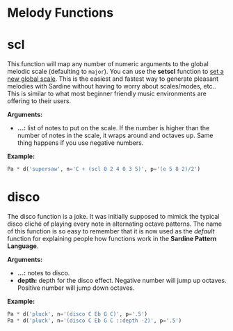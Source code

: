 # Melody Functions

# scl

This function will map any number of numeric arguments to the global melodic scale (defaulting to `major`). You can use the **setscl** function to [set a new global scale](../sardine/variable_functions.md). This is the easiest and fastest way to generate pleasant melodies with Sardine without having to worry about scales/modes, etc.. This is similar to what most beginner friendly music environments are offering to their users.

**Arguments:**
- **...:** list of notes to put on the scale. If the number is higher than the number of notes in the scale, it wraps around and octaves up. Same thing happens if you use negative numbers.

**Example:**
```python
Pa * d('supersaw', n='C + (scl 0 2 4 0 3 5)', p='(e 5 8 2)/2')
```

# disco

The disco function is a joke. It was initially supposed to mimick the typical disco cliché of playing every note in alternating octave patterns. The name of this function is so easy to remember that it is now used as the *default* function for explaining people how functions work in the **Sardine Pattern Language**.

**Arguments:**
- **...:** notes to disco.
- **depth:** depth for the disco effect. Negative number will jump up octaves. Positive number will jump down octaves.

**Example:**
```python
Pa * d('pluck', n='(disco C Eb G C)', p='.5')
Pa * d('pluck', n='(disco C Eb G C ::depth -2)', p='.5')
```
